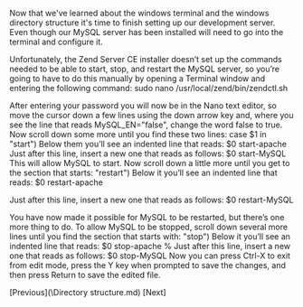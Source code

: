 Now that we've learned about the windows terminal and the windows directory structure it's time to finish setting up our development server.  Even though our MySQL server has been installed will need to go into the terminal and configure it.

Unfortunately, the Zend Server CE installer doesn’t set up the commands needed to be
able to start, stop, and restart the MySQL server, so you’re going to have to do this
manually by opening a Terminal window and entering the following command:
 sudo nano /usr/local/zend/bin/zendctl.sh

After entering your password you will now be in the Nano text editor, so move the
cursor down a few lines using the down arrow key and, where you see the line that
reads MySQL_EN="false", change the word false to true.
Now scroll down some more until you find these two lines:
case $1 in
        "start")
Below them you’ll see an indented line that reads:
                $0 start-apache
Just after this line, insert a new one that reads as follows:
                $0 start-MySQL
This will allow MySQL to start. Now scroll down a little more until you get to the
section that starts:
        "restart")
Below it you’ll see an indented line that reads:
                $0 restart-apache

Just after this line, insert a new one that reads as follows:
                $0 restart-MySQL

You have now made it possible for MySQL to be restarted, but there’s one more thing
to do. To allow MySQL to be stopped, scroll down several more lines until you find
the section that starts with:
        "stop")
Below it you’ll see an indented line that reads:
                $0 stop-apache %
Just after this line, insert a new one that reads as follows:
                $0 stop-MySQL
Now you can press Ctrl-X to exit from edit mode, press the Y key when prompted to
save the changes, and then press Return to save the edited file.

[Previous](\Directory structure.md) [Next]
